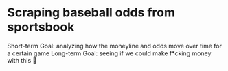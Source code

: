 # Scraping baseball odds from sportsbook

Short-term Goal: analyzing how the moneyline and odds move over time for a certain game
Long-term Goal: seeing if we could make f*cking money with this 🤑
